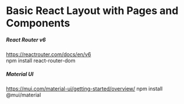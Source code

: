 # Basic React Layout with Pages and Components

##### React Router v6
https://reactrouter.com/docs/en/v6
<br>
npm install react-router-dom

##### Material UI
https://mui.com/material-ui/getting-started/overview/
npm install @mui/material
